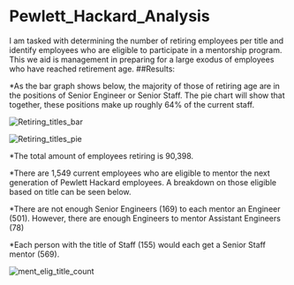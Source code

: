 # Pewlett_Hackard_Analysis

I am tasked with determining the number of retiring employees per title and identify employees who are eligible to participate in a mentorship program. This we aid is management in preparing for a large exodus of employees who have reached retirement age. 
##Results:

*As the bar graph shows below, the majority of those of retiring age are in the positions of Senior Engineer or Senior Staff.    The pie chart will show that together, these positions make up roughly 64% of the current staff. 

![Retiring_titles_bar](https://user-images.githubusercontent.com/92542382/145750649-ba092cb7-062e-406a-842f-c03e7fc59baf.png)

![Retiring_titles_pie](https://user-images.githubusercontent.com/92542382/145750658-3531859d-4a7b-4f63-8f72-2b17eb510371.png)


*The total amount of employees retiring is 90,398.

*There are 1,549 current employees who are eligible to mentor the next generation of Pewlett Hackard employees.  A breakdown on those eligible based on title can be seen below. 

*There are not enough Senior Engineers (169) to each mentor  an Engineer (501). However, there are enough Engineers to mentor Assistant Engineers (78)

*Each person with the title of Staff (155) would each get a Senior Staff mentor (569).  

![ment_elig_title_count](https://user-images.githubusercontent.com/92542382/145750677-6989d83a-606f-4e4e-bd20-145190d01886.png)


